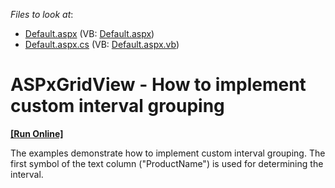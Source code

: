 <!-- default file list -->
*Files to look at*:

* [Default.aspx](./CS/WebSite/Default.aspx) (VB: [Default.aspx](./VB/WebSite/Default.aspx))
* [Default.aspx.cs](./CS/WebSite/Default.aspx.cs) (VB: [Default.aspx.vb](./VB/WebSite/Default.aspx.vb))
<!-- default file list end -->
# ASPxGridView - How to implement custom interval grouping
<!-- run online -->
**[[Run Online]](https://codecentral.devexpress.com/e3034/)**
<!-- run online end -->


<p>The examples demonstrate how to implement custom interval grouping. The first symbol of the text column ("ProductName") is used for determining the interval.</p>

<br/>


